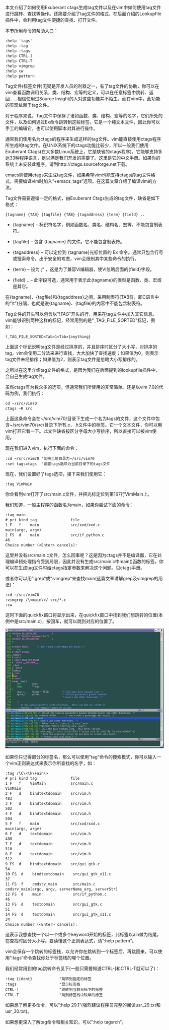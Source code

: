 本文介绍了如何使用Exuberant ctags生成tag文件以及在vim中如何使用tag文件进行跳转、查找等操作。还简要介绍了tag文件的格式，在后面介绍的Lookupfile插件中，会利用tag文件便捷的查找、打开文件。

本节所用命令的帮助入口：

```
:help 'tags'
:help :tag
:help :tags
:help CTRL-]
:help CTRL-T
:help vimgrep
:help cw
:help pattern 
```

Tag文件(标签文件)无疑是开发人员的利器之一，有了tag文件的协助，你可以在vim查看函数调用关系，类、结构、宏等的定义，可以在任意标签中跳转、返回……相信使用过Source Insight的人对这些功能并不陌生，而在vim中，此功能的实现依赖于tag文件。

对于程序来说，Tag文件中保存了诸如函数、类、结构、宏等的名字，它们所处的文件，以及如何通过Ex命令跳转到这些标签。它是一个纯文本文件，因此你可以手工的编辑它，也可以使用脚本对其进行操作。

通常我们使用名为ctags的程序来生成这样的tag文件。vim能直接使用ctags程序所生成的tag文件。在UNIX系统下的ctags功能比较少，所以一般我们使用Exuberant Ctags(在大多数Linux系统上，它是缺省的ctags程序)，它能够支持多达33种程序语言，足以满足我们开发的需要了。[这里](http://easwy.com/blog/archives/exuberant-ctags-chinese-manual/)是它的中文手册。如果你的系统上未安装此程序，请到http://ctags.sourceforge.net下载。

emacs则使用etags来生成tag文件，如果希望vim也能支持etags的tag文件格式，需要编译vim时加入”+emacs_tags“选项。在这篇文章介绍了编译vim的方法。

Tag文件需要遵循一定的格式，由Exuberant Ctags生成的tag文件，缺省是如下格式：

```
{tagname} {TAB} {tagfile} {TAB} {tagaddress} {term} {field} ..  
```

- {tagname} – 标识符名字，例如函数名、类名、结构名、宏等。不能包含制表符。

- {tagfile} – 包含 {tagname} 的文件。它不能包含制表符。

- {tagaddress} – 可以定位到 {tagname}光标位置的 Ex 命令。通常只包含行号或搜索命令。出于安全的考虑，vim会限制其中某些命令的执行。

- {term} – 设为 ;” ，这是为了兼容Vi编辑器，使Vi忽略后面的{field}字段。

- {field} .. – 此字段可选，通常用于表示此{tagname}的类型是函数、类、宏或是其它。
 
在{tagname}、{tagfile}和{tagaddress}之间，采用制表符(TAB符，即C语言中的”\t”)分隔，也就是说{tagname}、{tagfile}的内容中不能包含制表符。

Tag文件的开头可以包含以"!_TAG_"开头的行，用来在tag文件中加入其它信息。vim能够识别两种这样的标记，经常用到的是"\_TAG_FILE_SORTED"标记，例如：

```
!_TAG_FILE_SORTED<Tab>1<Tab>{anything} 
```

上面这个标记说明tag文件是经过排序的，并且排序时区分了大小写，对排序的tag，vim会使用二分法来进行查找，大大加快了查找速度；如果值为0，则表示tag文件未经排序；如果值为2，则表示tag文件是忽略大小写排序的。

之所以在这里介绍tag文件的格式，是因为我们在后面提到的lookupfile插件中，会自己生成tag文件。

虽然ctags有为数众多的选项，但通常我们所使用的非常简单。还是以vim 7.0的代码为例，我们执行：

```
cd ~/src/vim70
ctags –R src 
```

上面这条命令会在\~/src/vim70/目录下生成一个名为tags的文件，这个文件中包含\~/src/vim70/src/目录下所有.c、.h文件中的标签。它一个文本文件，你可以用vim打开它看一下。此文件缺省按区分字母大小写排序，所以直接可以被vim使用。

现在我们进入vim，执行下面的命令：

```
:cd ~/src/vim70	"切换当前目录为~/src/vim70
:set tags=tags	"设置tags选项为当前目录下的tags文件 
```

现在，我们设置好了tags选项，接下来我们使用它：

```
:tag VimMain
```

你会看到vim打开了src/main.c文件，并把光标定位到第167行VimMain上。

我们知道，一般主程序的函数名为main，如果你尝试下面的命令：

```
:tag main
# pri kind tag               file
1 F   f    main              src/xxd/xxd.c
main(argc, argv)
2 FS  d    main              src/if_python.c
46
Choice number (<Enter> cancels): 
```

这里并没有src/main.c文件，怎么回事呢？这是因为ctags并不是编译器，它在处理编译预处理指令受到局限，因此并没有生成src/main.c中main()函数的标签。你可以在生成tag文件时给ctags指定参数来解决这个问题。见ctags手册。

或者你可以用”:grep“或”:vimgrep“来查找main(这篇文章讲解grep及vimgrep的用法)：

```
:cd ~/src/vim70
:vimgrep /\<main\>/ src/*.c
:cw 
```

这时下面的quickfix窗口将显示出来，在quickfix窗口中找到我们想跳转的位置(本例中是src/main.c)，按回车，就可以跳到对应的位置了。

![vimgrep](images/vimgrep.png)

如果你只记得部分的标签名，那么可以使用”tag“命令的搜索模式，你可以输入一个vim正则表达式来表示你所查找的名字，如：

```
:tag /\C\<\k\+ain\>
# pri kind tag               file
1 F   f    VimMain           src/main.c
VimMain
2 F   d    bindtextdomain    src/vim.h
483
3 F   d    bindtextdomain    src/vim.h
502
4 F   d    bindtextdomain    src/vim.h
504
5 F   f    main              src/xxd/xxd.c
main(argc, argv)
6 F   d    textdomain        src/vim.h
488
7 F   d    textdomain        src/vim.h
510
8 F   d    textdomain        src/vim.h
512
9 FS  d    bindtextdomain    src/gui_gtk.c
54
10 FS  d    bindtextdomain    src/gui_gtk_x11.c
37
11 FS  f    cmdsrv_main       src/main.c
cmdsrv_main(argc, argv, serverName_arg, serverStr)
12 FS  d    main              src/if_python.c
46
13 FS  d    textdomain        src/gui_gtk.c
51
14 FS  d    textdomain        src/gui_gtk_x11.c
34
Choice number (<Enter> cancels): 
```

这表示我想查找一个以一个或多个keyword开始的标签，此标签以ain做为结尾，在查找时区分大小写。要读懂这个正则表达式，请”:help pattern“。

vim会保存一个跳转的标签栈，以允许你在跳转到一个标签后，再跳回来，可以使用”:tags“命令查找你处于标签栈的哪个位置。

我们经常用到的tag跳转命令见下(一般只需要知道CTRL-]和CTRL-T就可以了)：

```
:tag {ident}            "跳转到指定的标签
:tags                   "显示标签栈
CTRL-]                  "跳转到当前光标下的标签
CTRL-T                  "跳到标签栈中较早的标签 
```

如果想了解更多命令，可以”:help 29.1“(强烈建议程序员完整的阅读usr\_29.txt和usr\_30.txt)。

如果想更深入了解tag命令和相关知识，可以”:help tagsrch“。
